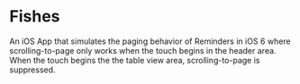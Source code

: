 Fishes
======

An iOS App that simulates the paging behavior of Reminders in iOS 6 where scrolling-to-page only works when
the touch begins in the header area.  When the touch begins the the table view area, scrolling-to-page is
suppressed.

